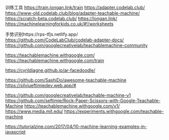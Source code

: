 训练工具
https://train.longan.link/train
https://adapter.codelab.club/
https://www-old.codelab.club/blog/adapter-teachable-machine/
https://scratch-beta.codelab.club/
https://longan.link/
https://machinelearningforkids.co.uk/#!/worksheets

手势识别https://rps-tfjs.netlify.app/
https://github.com/CodeLabClub/codelab-adapter-docs/
https://github.com/googlecreativelab/teachablemachine-community


https://teachablemachine.withgoogle.com/
https://teachablemachine.withgoogle.com/train

https://cyrildiagne.github.io/ar-facedoodle/


https://github.com/SashiDo/awesome-teachable-machine
https://silviueftimiedev.web.app/#

https://github.com/googlecreativelab/teachable-machine-v1
https://github.com/seftimie/Rock-Paper-Scissors-with-Google-Teachable-Machine
https://teachablemachine.withgoogle.com/v1/
https://www.media.mit.edu/
https://experiments.withgoogle.com/teachable-machine

https://tutorialzine.com/2017/04/10-machine-learning-examples-in-javascript